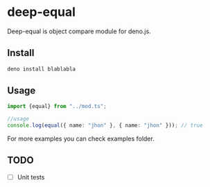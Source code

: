 # deep-equal
Deep-equal is object compare module for deno.js.

## Install
```bash
deno install blablabla
```

## Usage

```typescript
import {equal} from "../mod.ts";

//usage
console.log(equal({ name: "jhon" }, { name: "jhon" })); // true
```
For more examples you can check examples folder.


## TODO

- [ ] Unit tests